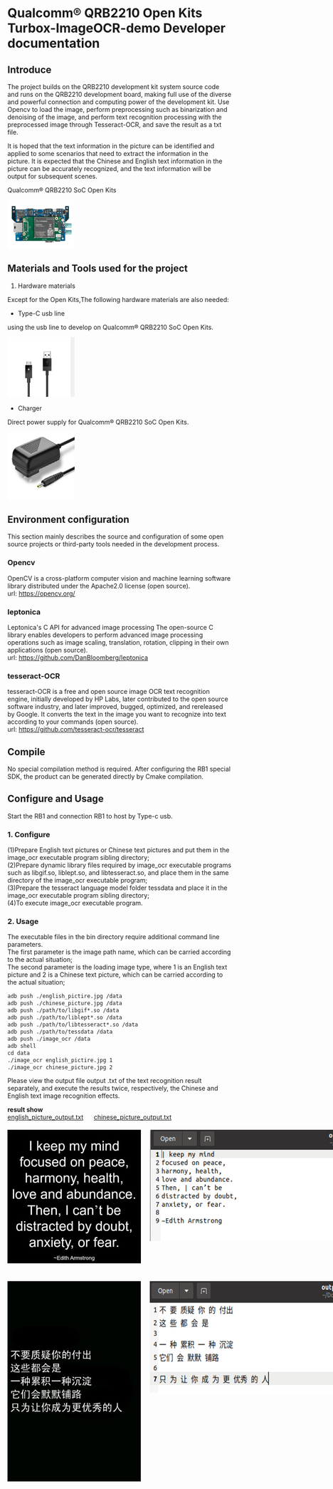 # Qualcomm® QRB2210 Open Kits Turbox-ImageOCR-demo Developer documentation

## Introduce

The project builds on the QRB2210 development kit system source code and runs on the QRB2210 development board, making full use of the diverse and powerful connection and computing power of the development kit. Use Opencv to load the image, perform preprocessing such as binarization and denoising of the image, and perform text recognition processing with the preprocessed image through Tesseract-OCR, and save the result as a txt file.

It is hoped that the text information in the picture can be identified and applied to some scenarios that need to extract the information in the picture. It is expected that the Chinese and English text information in the picture can be accurately recognized, and the text information will be output for subsequent scenes.

Qualcomm® QRB2210 SoC Open Kits

<img src="./res/RB1.png" width = "30%" height = "30%" div align=centor />

## Materials and Tools used for the project

1. Hardware materials

Except for the Open Kits,The following hardware materials are also needed:

* Type-C usb line

using the usb line to develop on Qualcomm® QRB2210 SoC Open Kits.

<img src="./res/usb.png" width = "30%" height = "30%" div align=centor />

* Charger

Direct power supply for Qualcomm® QRB2210 SoC Open Kits.

<img src="./res/charger.jpg" width = "30%" height = "30%" div align=centor />

## Environment configuration

This section mainly describes the source and configuration of some open source projects or third-party tools needed in the development process.

### Opencv
OpenCV is a cross-platform computer vision and machine learning software library distributed under the Apache2.0 license (open source).  
url: https://opencv.org/

### leptonica
Leptonica's C API for advanced image processing The open-source C library enables developers to perform advanced image processing operations such as image scaling, translation, rotation, clipping in their own applications (open source).  
url: https://github.com/DanBloomberg/leptonica

### tesseract-OCR
tesseract-OCR is a free and open source image OCR text recognition engine, initially developed by HP Labs, later contributed to the open source software industry, and later improved, bugged, optimized, and rereleased by Google. It converts the text in the image you want to recognize into text according to your commands (open source).  
url: https://github.com/tesseract-ocr/tesseract

## Compile
No special compilation method is required. After configuring the RB1 special SDK, the product can be generated directly by Cmake compilation.

## Configure and Usage
Start the RB1 and connection RB1 to host by Type-c usb.
### 1. Configure
(1)Prepare English text pictures or Chinese text pictures and put them in the image_ocr executable program sibling directory;  
(2)Prepare dynamic library files required by image_ocr executable programs such as libgif.so, liblept.so, and libtesseract.so, and place them in the same directory of the image_ocr executable program;  
(3)Prepare the tesseract language model folder tessdata and place it in the image_ocr executable program sibling directory;  
(4)To execute image_ocr executable program.

### 2. Usage
The executable files in the bin directory require additional command line parameters.  
The first parameter is the image path name, which can be carried according to the actual situation;   
The second parameter is the loading image type, where 1 is an English text picture and 2 is a Chinese text picture, which can be carried according to the actual situation;

```
adb push ./english_pictire.jpg /data
adb push ./chinese_picture.jpg /data
adb push ./path/to/libgif*.so /data
adb push ./path/to/liblept*.so /data
adb push ./path/to/libtesseract*.so /data
adb push ./path/to/tessdata /data
adb push ./image_ocr /data
adb shell
cd data
./image_ocr english_pictire.jpg 1
./image_ocr chinese_picture.jpg 2
```

Please view the output file output .txt of the text recognition result separately, and execute the results twice, respectively, the Chinese and English text image recognition effects.

**result show**</br>
[english_picture_output.txt](./res/engilsh_picture_output.txt)&nbsp;&nbsp;&nbsp;&nbsp;&nbsp;&nbsp;[chinese_picture_output.txt](./res/chinese_picture_output.txt)

<div style="display:flex;justify-content:space-between;;margin-top:20px;">
  <img src="./res/english_picture.jpg" alt="Image 1" style="width:300px;margin-right:20px;" />
  <img src="./res/english_picture_output_result.png" alt="Image 2" style="width:500px;height:250px" />
</div>
<div style="display:flex;justify-content:space-between;margin-top:40px;">
  <img src="./res/chinese_picture.jpg" alt="Image 3" style="width:300px;margin-right:20px;" />
  <img src="./res/chinese_picture_output_result.png" alt="Image 4" style="width:500px;height:250px" />
</div>
